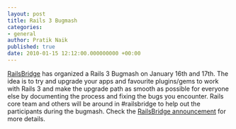 ```yaml
---
layout: post
title: Rails 3 Bugmash
categories:
- general
author: Pratik Naik
published: true
date: 2010-01-15 12:12:00.000000000 +00:00
---
```

<p><a href="http://railsbridge.org/">RailsBridge</a> has organized a Rails 3 Bugmash on January 16th and 17th. The idea is to try and upgrade your apps and favourite plugins/gems to work with Rails 3 and make the upgrade path as smooth as possible for everyone else by documenting the process and fixing the bugs you encounter. Rails core team and others will be around in #railsbridge to help out the participants during the bugmash. Check the <a href="http://railsbridge.org/news_items/10">RailsBridge announcement</a> for more details.</p>